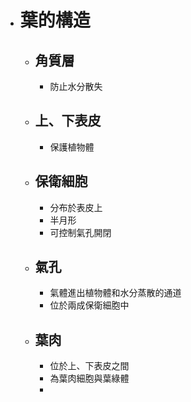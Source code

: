 - # 葉的構造
	- ## 角質層
		- 防止水分散失
	- ## 上、下表皮
		- 保護植物體
	- ## 保衛細胞
		- 分布於表皮上
		- 半月形
		- 可控制氣孔開閉
	- ## 氣孔
		- 氣體進出植物體和水分蒸散的通道
		- 位於兩成保衛細胞中
	- ## 葉肉
		- 位於上、下表皮之間
		- 為葉肉細胞與葉綠體
		-